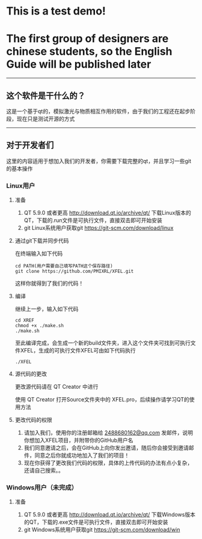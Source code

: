 # This is a test demo!
# The first group of designers are chinese students, so the English Guide will be published later
---
## 这个软件是干什么的？
这是一个基于qt的，模拟激光与物质相互作用的软件，由于我们的工程还在起步阶段，现在只是测试开源的方式

---

## 对于开发者们
这里的内容适用于想加入我们的开发者，你需要下载完整的qt，并且学习一些git的基本操作
### Linux用户
1. 准备 
   
   1. QT 5.9.0 或者更高 http://download.qt.io/archive/qt/ 下载Linux版本的QT，下载的.run文件是可执行文件，直接双击即可开始安装
   2. git Linux系统用户获取git https://git-scm.com/download/linux 

2. 通过git下载并同步代码
   
   在终端输入如下代码
   ```
   cd PATH(用户需要自己填写PATH这个保存路径)
   git clone https://github.com/PMIXRL/XFEL.git
   ```
   这样你就得到了我们的代码！
3. 编译

   继续上一步，输入如下代码
   ```
   cd XREF
   chmod +x ./make.sh
   ./make.sh
   ```
   至此编译完成，会生成一个新的build文件夹，进入这个文件夹可找到可执行文件XFEL，生成的可执行文件XFEL可由如下代码执行
   ```
   ./XFEL
   ```
4. 源代码的更改

   更改源代码请在 QT Creator 中进行

   使用 QT Creator 打开Source文件夹中的 XFEL.pro，后续操作请学习QT的使用方法
5. 更改代码的权限

   1. 请加入我们，使用你的注册邮箱给 2488680162@qq.com 发邮件，说明你想加入XFEL项目，并附带你的GitHub用户名
   2. 我们同意邀请之后，会在GitHub上向你发出邀请，随后你会接受到邀请邮件，同意之后你就成功地加入了我们的项目！
   3. 现在你获得了更改我们代码的权限，具体的上传代码的办法有点小复杂，还请自己搜索。。

### Windows用户（未完成）
1. 准备
   
   1. QT 5.9.0 或者更高 http://download.qt.io/archive/qt/ 下载Windows版本的QT，下载的.exe文件是可执行文件，直接双击即可开始安装
   2. git Windows系统用户获取git https://git-scm.com/download/win
